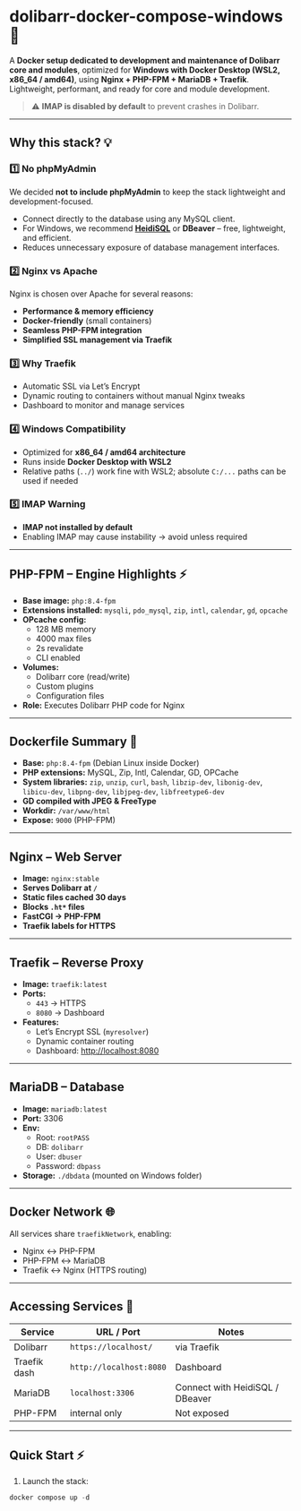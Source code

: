 # dolibarr-docker-compose-windows 🚀

A **Docker setup dedicated to development and maintenance of Dolibarr core and modules**, optimized for **Windows with Docker Desktop (WSL2, x86_64 / amd64)**, using **Nginx + PHP-FPM + MariaDB + Traefik**.  
Lightweight, performant, and ready for core and module development.

> ⚠️ **IMAP is disabled by default** to prevent crashes in Dolibarr.

---

## Why this stack? 💡

### 1️⃣ No phpMyAdmin
We decided **not to include phpMyAdmin** to keep the stack lightweight and development-focused.  
- Connect directly to the database using any MySQL client.  
- For Windows, we recommend **[HeidiSQL](https://www.heidisql.com/)** or **DBeaver** – free, lightweight, and efficient.  
- Reduces unnecessary exposure of database management interfaces.

### 2️⃣ Nginx vs Apache
Nginx is chosen over Apache for several reasons:  
- **Performance & memory efficiency**  
- **Docker-friendly** (small containers)  
- **Seamless PHP-FPM integration**  
- **Simplified SSL management via Traefik**

### 3️⃣ Why Traefik
- Automatic SSL via Let’s Encrypt  
- Dynamic routing to containers without manual Nginx tweaks  
- Dashboard to monitor and manage services  

### 4️⃣ Windows Compatibility
- Optimized for **x86_64 / amd64 architecture**  
- Runs inside **Docker Desktop with WSL2**  
- Relative paths (`../`) work fine with WSL2; absolute `C:/...` paths can be used if needed  

### 5️⃣ IMAP Warning
- **IMAP not installed by default**  
- Enabling IMAP may cause instability → avoid unless required  

---

## PHP-FPM – Engine Highlights ⚡

- **Base image:** `php:8.4-fpm`  
- **Extensions installed:** `mysqli`, `pdo_mysql`, `zip`, `intl`, `calendar`, `gd`, `opcache`  
- **OPcache config:**  
  - 128 MB memory  
  - 4000 max files  
  - 2s revalidate  
  - CLI enabled  
- **Volumes:**  
  - Dolibarr core (read/write)  
  - Custom plugins  
  - Configuration files  
- **Role:** Executes Dolibarr PHP code for Nginx  

---

## Dockerfile Summary 🐳

- **Base:** `php:8.4-fpm` (Debian Linux inside Docker)  
- **PHP extensions:** MySQL, Zip, Intl, Calendar, GD, OPCache  
- **System libraries:** `zip`, `unzip`, `curl`, `bash`, `libzip-dev`, `libonig-dev`, `libicu-dev`, `libpng-dev`, `libjpeg-dev`, `libfreetype6-dev`  
- **GD compiled with JPEG & FreeType**  
- **Workdir:** `/var/www/html`  
- **Expose:** `9000` (PHP-FPM)  

---

## Nginx – Web Server

- **Image:** `nginx:stable`  
- **Serves Dolibarr at `/`**  
- **Static files cached 30 days**  
- **Blocks `.ht*` files**  
- **FastCGI → PHP-FPM**  
- **Traefik labels for HTTPS**  

---

## Traefik – Reverse Proxy

- **Image:** `traefik:latest`  
- **Ports:**  
  - `443` → HTTPS  
  - `8080` → Dashboard  
- **Features:**  
  - Let’s Encrypt SSL (`myresolver`)  
  - Dynamic container routing  
  - Dashboard: [http://localhost:8080](http://localhost:8080)  

---

## MariaDB – Database

- **Image:** `mariadb:latest`  
- **Port:** 3306  
- **Env:**  
  - Root: `rootPASS`  
  - DB: `dolibarr`  
  - User: `dbuser`  
  - Password: `dbpass`  
- **Storage:** `./dbdata` (mounted on Windows folder)  

---

## Docker Network 🌐

All services share `traefikNetwork`, enabling:  
- Nginx ↔ PHP-FPM  
- PHP-FPM ↔ MariaDB  
- Traefik ↔ Nginx (HTTPS routing)  

---

## Accessing Services 🔑

| Service        | URL / Port                  | Notes |
|----------------|----------------------------|-------|
| Dolibarr       | `https://localhost/`        | via Traefik |
| Traefik dash   | `http://localhost:8080`     | Dashboard |
| MariaDB        | `localhost:3306`            | Connect with HeidiSQL / DBeaver |
| PHP-FPM        | internal only              | Not exposed |

---

## Quick Start ⚡

1. Launch the stack:

```powershell
docker compose up -d
